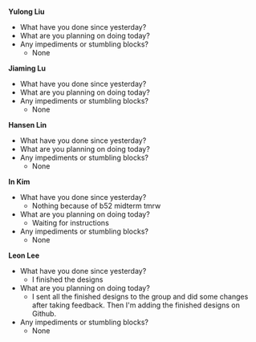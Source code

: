 **Yulong Liu**

- What have you done since yesterday?
- What are you planning on doing today?
- Any impediments or stumbling blocks?
  - None

**Jiaming Lu**

- What have you done since yesterday?
- What are you planning on doing today?
- Any impediments or stumbling blocks?
  - None

**Hansen Lin**

- What have you done since yesterday?
- What are you planning on doing today?
- Any impediments or stumbling blocks?
  - None

**In Kim**
- What have you done since yesterday?
  - Nothing because of b52 midterm tmrw
- What are you planning on doing today?
  - Waiting for instructions
- Any impediments or stumbling blocks?
  - None

**Leon Lee**
- What have you done since yesterday?
  - I finished the designs 
- What are you planning on doing today?
  - I sent all the finished designs to the group and did some changes after taking feedback. Then I'm adding the finished designs on Github.
- Any impediments or stumbling blocks?
  - None
